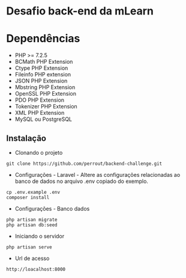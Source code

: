 # Desafio back-end da mLearn

# Dependências
- PHP >= 7.2.5
- BCMath PHP Extension
- Ctype PHP Extension
- Fileinfo PHP extension
- JSON PHP Extension
- Mbstring PHP Extension
- OpenSSL PHP Extension
- PDO PHP Extension
- Tokenizer PHP Extension
- XML PHP Extension
- MySQL ou PostgreSQL

## Instalação
- Clonando o projeto
```
git clone https://github.com/perrout/backend-challenge.git
```
- Configurações - Laravel - Altere as configurações relacionadas ao banco de dados no arquivo .env copiado do exemplo.
```
cp .env.example .env
composer install
```
- Configurações - Banco dados
```
php artisan migrate
php artisan db:seed
```
- Iniciando o servidor
```
php artisan serve
```
- Url de acesso
```
http://loacalhost:8000
```